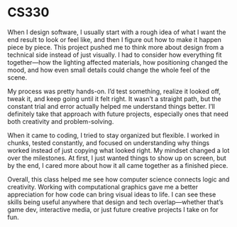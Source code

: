# CS330

When I design software, I usually start with a rough idea of what I want the end result to look or feel like, and then I figure out how to make it happen piece by piece. This project pushed me to think more about design from a technical side instead of just visually. I had to consider how everything fit together—how the lighting affected materials, how positioning changed the mood, and how even small details could change the whole feel of the scene.

My process was pretty hands-on. I’d test something, realize it looked off, tweak it, and keep going until it felt right. It wasn’t a straight path, but the constant trial and error actually helped me understand things better. I’ll definitely take that approach with future projects, especially ones that need both creativity and problem-solving.

When it came to coding, I tried to stay organized but flexible. I worked in chunks, tested constantly, and focused on understanding why things worked instead of just copying what looked right. My mindset changed a lot over the milestones. At first, I just wanted things to show up on screen, but by the end, I cared more about how it all came together as a finished piece.

Overall, this class helped me see how computer science connects logic and creativity. Working with computational graphics gave me a better appreciation for how code can bring visual ideas to life. I can see these skills being useful anywhere that design and tech overlap—whether that’s game dev, interactive media, or just future creative projects I take on for fun.
